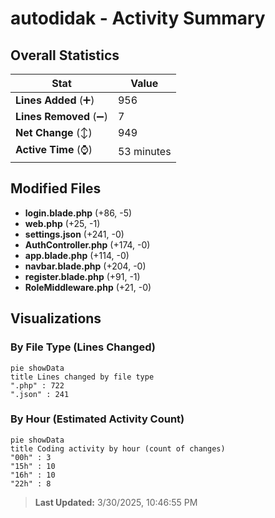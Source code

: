 # autodidak - Activity Summary 

## Overall Statistics

| Stat                   | Value                                                             |
| ---------------------- | ----------------------------------------------------------------- |
| **Lines Added** (➕)   | 956                                          |
| **Lines Removed** (➖) | 7                                        |
| **Net Change** (↕)    | 949                |
| **Active Time** (⌚)   | 53 minutes |


## Modified Files
- **login.blade.php** (+86, -5)
- **web.php** (+25, -1)
- **settings.json** (+241, -0)
- **AuthController.php** (+174, -0)
- **app.blade.php** (+114, -0)
- **navbar.blade.php** (+204, -0)
- **register.blade.php** (+91, -1)
- **RoleMiddleware.php** (+21, -0)

## Visualizations

### By File Type (Lines Changed)

```mermaid
pie showData
title Lines changed by file type
".php" : 722
".json" : 241
```

### By Hour (Estimated Activity Count)

```mermaid
pie showData
title Coding activity by hour (count of changes)
"00h" : 3
"15h" : 10
"16h" : 10
"22h" : 8
```


> **Last Updated:** 3/30/2025, 10:46:55 PM